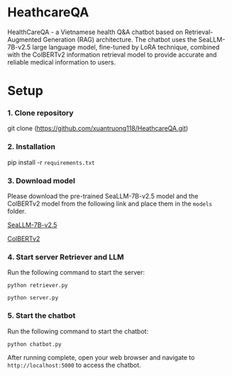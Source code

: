 # HeathcareQA

HealthCareQA - a Vietnamese health Q&A chatbot based on Retrieval-Augmented Generation (RAG) architecture. The chatbot uses the SeaLLM-7B-v2.5 large language model, fine-tuned by LoRA technique, combined with the ColBERTv2 information retrieval model to provide accurate and reliable medical information to users.



# Setup

### 1. Clone repository

git clone (https://github.com/xuantruong118/HeathcareQA.git)

### 2. Installation

pip install -r `requirements.txt`

### 3. Download model

Please download the pre-trained SeaLLM-7B-v2.5 model and the ColBERTv2 model from the following link and place them in the `models` folder.

[SeaLLM-7B-v2.5](https://huggingface.co/xuantruong118/SeaLLM-7B-v2.5)

[ColBERTv2](https://huggingface.co/xuantruong118/ColBERTv2)

### 4. Start server Retriever and LLM
Run the following command to start the server:

```
python retriever.py
```
```
python server.py
```

### 5. Start the chatbot

Run the following command to start the chatbot:

```
python chatbot.py
```
After running complete, open your web browser and navigate to `http://localhost:5000` to access the chatbot.



